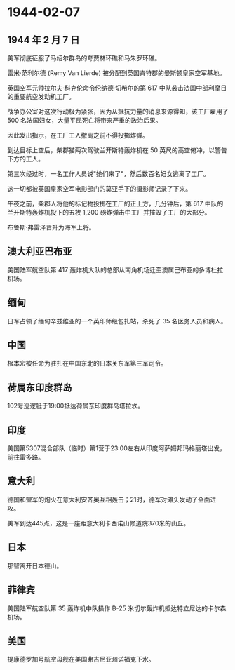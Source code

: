 # 1944-02-07

## 1944 年 2 月 7 日

美军彻底征服了马绍尔群岛的夸贾林环礁和马朱罗环礁。

雷米·范利尔德 (Remy Van Lierde) 被分配到英国肯特郡的曼斯顿皇家空军基地。

英国空军元帅拉尔夫·科克伦命令伦纳德·切希尔的第 617
中队袭击法国中部利摩日的重要航空发动机工厂。

战争办公室对这次行动极为紧张，因为从抵抗力量的消息来源得知，该工厂雇用了
500 名法国妇女，大量平民死亡将带来严重的政治后果。

因此发出指示，在工厂工人撤离之前不得投掷炸弹。

到达目标上空后，柴郡猫两次驾驶兰开斯特轰炸机在 50
英尺的高空俯冲，以警告下方的工人。

第三次经过时，一名工作人员说"她们来了"，然后数百名妇女逃离了工厂。

这一切都被英国皇家空军电影部门的莫亚手下的摄影师记录了下来。

午夜之前，柴郡人将他的标记物投掷在工厂的正上方，几分钟后，第 617
中队的兰开斯特轰炸机投下的五枚 1,200
磅炸弹击中工厂并摧毁了工厂的大部分。

布鲁斯·弗雷泽晋升为海军上将。

## 澳大利亚巴布亚

美国陆军航空队第 417
轰炸机大队的总部从南角机场迁至澳属巴布亚的多博杜拉机场。

## 缅甸

日军占领了缅甸辛兹维亚的一个英印师级包扎站，杀死了 35 名医务人员和病人。

## 中国

根本宏被任命为驻扎在中国东北的日本关东军第三军司令。

## 荷属东印度群岛

102号巡逻艇于19:00抵达荷属东印度群岛塔拉坎。

## 印度

美国第5307混合部队（临时）第1营于23:00左右从印度阿萨姆邦玛格丽塔出发，前往雷多路。

## 意大利

德国和盟军的炮火在意大利安齐奥互相轰击；21时，德军对滩头发动了全面进攻。

美军到达445点，这是一座距意大利卡西诺山修道院370米的山丘。

## 日本

那智离开日本德山。

## 菲律宾

美国陆军航空队第 35 轰炸机中队操作 B-25
米切尔轰炸机抵达特立尼达的卡尔森机场。

## 美国

提康德罗加号航空母舰在美国弗吉尼亚州诺福克下水。

